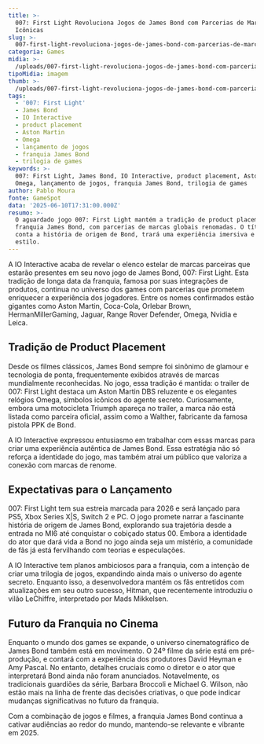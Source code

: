 ```yaml
---
title: >-
  007: First Light Revoluciona Jogos de James Bond com Parcerias de Marcas
  Icônicas
slug: >-
  007-first-light-revoluciona-jogos-de-james-bond-com-parcerias-de-marcas-icnicas
categoria: Games
midia: >-
  /uploads/007-first-light-revoluciona-jogos-de-james-bond-com-parcerias-de-marcas-icnicas-thumb.jpeg
tipoMidia: imagem
thumb: >-
  /uploads/007-first-light-revoluciona-jogos-de-james-bond-com-parcerias-de-marcas-icnicas-thumb.jpeg
tags:
  - '007: First Light'
  - James Bond
  - IO Interactive
  - product placement
  - Aston Martin
  - Omega
  - lançamento de jogos
  - franquia James Bond
  - trilogia de games
keywords: >-
  007: First Light, James Bond, IO Interactive, product placement, Aston Martin,
  Omega, lançamento de jogos, franquia James Bond, trilogia de games
author: Pablo Moura
fonte: GameSpot
data: '2025-06-10T17:31:00.000Z'
resumo: >-
  O aguardado jogo 007: First Light mantém a tradição de product placement da
  franquia James Bond, com parcerias de marcas globais renomadas. O título, que
  conta a história de origem de Bond, trará uma experiência imersiva e cheia de
  estilo.
---
```


A IO Interactive acaba de revelar o elenco estelar de marcas parceiras que estarão presentes em seu novo jogo de James Bond, 007: First Light. Esta tradição de longa data da franquia, famosa por suas integrações de produtos, continua no universo dos games com parcerias que prometem enriquecer a experiência dos jogadores. Entre os nomes confirmados estão gigantes como Aston Martin, Coca-Cola, Orlebar Brown, HermanMillerGaming, Jaguar, Range Rover Defender, Omega, Nvidia e Leica.

## Tradição de Product Placement

Desde os filmes clássicos, James Bond sempre foi sinônimo de glamour e tecnologia de ponta, frequentemente exibidos através de marcas mundialmente reconhecidas. No jogo, essa tradição é mantida: o trailer de 007: First Light destaca um Aston Martin DBS reluzente e os elegantes relógios Omega, símbolos icônicos do agente secreto. Curiosamente, embora uma motocicleta Triumph apareça no trailer, a marca não está listada como parceira oficial, assim como a Walther, fabricante da famosa pistola PPK de Bond.

A IO Interactive expressou entusiasmo em trabalhar com essas marcas para criar uma experiência autêntica de James Bond. Essa estratégia não só reforça a identidade do jogo, mas também atrai um público que valoriza a conexão com marcas de renome.

## Expectativas para o Lançamento

007: First Light tem sua estreia marcada para 2026 e será lançado para PS5, Xbox Series X|S, Switch 2 e PC. O jogo promete narrar a fascinante história de origem de James Bond, explorando sua trajetória desde a entrada no MI6 até conquistar o cobiçado status 00. Embora a identidade do ator que dará vida a Bond no jogo ainda seja um mistério, a comunidade de fãs já está fervilhando com teorias e especulações.

A IO Interactive tem planos ambiciosos para a franquia, com a intenção de criar uma trilogia de jogos, expandindo ainda mais o universo do agente secreto. Enquanto isso, a desenvolvedora mantém os fãs entretidos com atualizações em seu outro sucesso, Hitman, que recentemente introduziu o vilão LeChiffre, interpretado por Mads Mikkelsen.

## Futuro da Franquia no Cinema

Enquanto o mundo dos games se expande, o universo cinematográfico de James Bond também está em movimento. O 24º filme da série está em pré-produção, e contará com a experiência dos produtores David Heyman e Amy Pascal. No entanto, detalhes cruciais como o diretor e o ator que interpretará Bond ainda não foram anunciados. Notavelmente, os tradicionais guardiões da série, Barbara Broccoli e Michael G. Wilson, não estão mais na linha de frente das decisões criativas, o que pode indicar mudanças significativas no futuro da franquia.

Com a combinação de jogos e filmes, a franquia James Bond continua a cativar audiências ao redor do mundo, mantendo-se relevante e vibrante em 2025.
